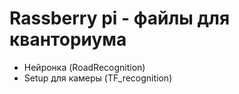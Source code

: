 
# Rassberry pi - файлы для кванториума 

- Нейронка (RoadRecognition)
- Setup для камеры (TF_recognition)